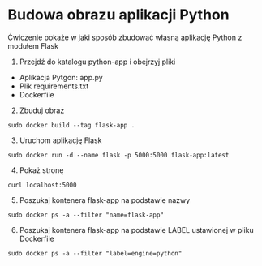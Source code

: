 # Budowa obrazu aplikacji Python
Ćwiczenie pokaże w jaki sposób zbudować własną aplikację Python z modułem Flask

1. Przejdź do katalogu python-app i obejrzyj pliki
- Aplikacja Pytgon: app.py
- Plik requirements.txt
- Dockerfile

2. Zbuduj obraz
```
sudo docker build --tag flask-app .
```

3. Uruchom aplikację Flask
```
sudo docker run -d --name flask -p 5000:5000 flask-app:latest
```

4. Pokaż stronę
```
curl localhost:5000
```

5. Poszukaj kontenera flask-app na podstawie nazwy
```
sudo docker ps -a --filter "name=flask-app"
```

6. Poszukaj kontenera flask-app na podstawie LABEL ustawionej w pliku Dockerfile
```
sudo docker ps -a --filter "label=engine=python"
```

